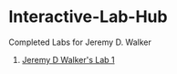 # Interactive-Lab-Hub

Completed Labs for Jeremy D. Walker

1. [Jeremy D Walker's Lab 1](//github.com/jwalker34/Interactive-Lab-Hub/blob/master/Lab_1/README.pdf)

